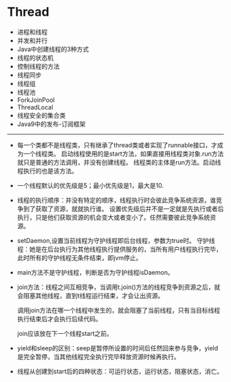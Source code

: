 # Thread

- 进程和线程
- 并发和并行
- Java中创建线程的3种方式
- 线程的状态机
- 控制线程的方法
- 线程同步
- 线程组
- 线程池
- ForkJoinPool
- ThreadLocal
- 线程安全的集合类
- Java9中的发布-订阅框架
---
- 每一个类都不是线程类，只有继承了thread类或者实现了runnable接口，才成为一个线程类。
    启动线程使用的是start方法，如果直接用线程类对象.run方法就只是普通的方法调用，并没有创建线程。
    线程类的主体是run方法。启动线程执行的也是该方法。

- 一个线程默认的优先级是5；最小优先级是1，最大是10.

- 线程的执行顺序：并没有特定的顺序，线程执行时会彼此竞争系统资源，谁竞争到了获取了资源，就就执行谁。
    设置优先级后并不是一定就是先执行或者后执行，只是他们获取资源的机会变大或者变小了。任然需要彼此竞争系统资源。

- setDaemon,设置当前线程为守护线程即后台线程，参数为true时。
    守护线程：她是在后台执行为其他线程执行提供服务的，当所有用户线程执行完毕，此时所有的守护线程无条件结束，即jvm停止。

- main方法不是守护线程，判断是否为守护线程isDaemon。


- join方法：线程之间互相竞争，当调用t.join()方法的线程竞争到资源之后，就会阻塞其他线程，直到t线程运行结束，才会让出资源。

    调用join方法在哪一个线程中发生的，就会阻塞了当前线程，只有当目标线程执行结束后才会执行后续代码。

    join应该放在下一个线程start之前。


- yield和sleep的区别：seep是暂停所设置的时间后任然回来参与竞争，yield是完全暂停，当其他线程完全执行完毕释放资源时候再执行。

- 线程从创建到start后的四种状态：可运行状态，运行状态，阻塞状态，消亡。
